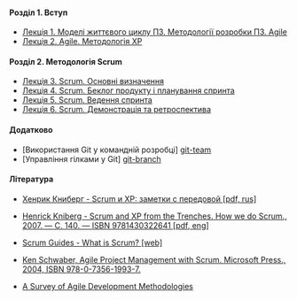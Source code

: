 
#### Розділ 1. Вступ

- [Лекція 1. Моделі життєвого циклу ПЗ. Методології розробки ПЗ. Agile][models]
- [Лекція 2. Agile. Методологія XP][agile]

#### Розділ 2. Методологія Scrum

- [Лекція 3. Scrum. Основні визначення][scrum]
- [Лекція 4. Scrum. Беклог продукту і планування спринта][scrum-backlog]
- [Лекція 5. Scrum. Ведення спринта][scrum-sprint]
- [Лекція 6. Scrum. Демонстрація та ретроспектива][scrum-demo]

#### Додатково

- [Використання Git у командній розробці] [git-team]
- [Управління гілками у Git] [git-branch]

#### Література

- [Хенрик Книберг - Scrum и XP: заметки с передовой [pdf, rus]][1]
- [Henrick Kniberg - Scrum and XP from the Trenches. How we do Scrum., 2007. — С. 140. — ISBN 9781430322641 [pdf, eng]][2]
- [Scrum Guides - What is Scrum? [web]][3]
- [Ken Schwaber, Agile Project Management with Scrum. Microsoft Press., 2004, ISBN 978-0-7356-1993-7.][4]
- [A Survey of Agile Development Methodologies][5]

  [models]: https://docs.google.com/document/d/1A3TUqxnawDMib4efsMcg3GZo2NFH16u9zt20FqO-urs/edit?usp=sharing
  [agile]:  https://docs.google.com/document/d/1WywhdrMJnKD2ZnbVZ_d9iEJh9pCyjmPNK2u5jTr6g2c/edit?usp=sharing
  [scrum]:  https://docs.google.com/document/d/1xwSbxaTLM8vg8VteU2MWyODZA3VjGSdHAvn9QgzdgOk/edit?usp=sharing
  [scrum-backlog]:  https://docs.google.com/document/d/1bld406N2Op12mCc8GlcURMHJwF06Q6f97dXYXLKSPoM/edit?usp=sharing
  [scrum-sprint]:  https://docs.google.com/document/d/1BApXnATrIes9Slu0NCzz_X8N_i3ayqXc8Rvv9HQyQj0/edit?usp=sharing
  [scrum-demo]:  https://docs.google.com/document/d/1kfcJRslmWRxZZYvBWhTw9a2zaXo-kDAGEhfDleaBfdY/edit?usp=sharing
  [git-team]: https://docs.google.com/document/d/1Kk5fcneCTv3iKePRM1dHCJGOpChPuvyup_FI_3DeokU/edit?usp=sharing
  [git-branch]: https://docs.google.com/document/d/1qj6O8iriCoILVtqNQzljrdXqsTDPl1awMX99R--Yyik/edit?usp=sharing
  [1]: http://scrum.org.ua/wp-content/uploads/2008/12/scrum_xp-from-the-trenches-rus-final.pdf
  [2]: http://www.scrumguides.org/
  [3]: http://www.scrumguides.org/
  [4]: http://dbmanagement.info/Books/MIX/Agile_Project_Management_With_Scrum.pdf
  [5]: http://agile.csc.ncsu.edu/SEMaterials/AgileMethods.pdf
